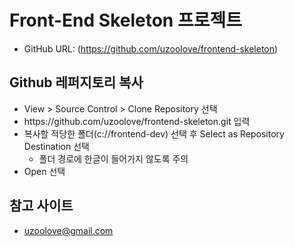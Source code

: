 # Front-End Skeleton 프로젝트
* GitHub URL: (https://github.com/uzoolove/frontend-skeleton)

## Github 레퍼지토리 복사
* View > Source Control > Clone Repository 선택
* <nohyper>https</nohyper>://github.com/uzoolove/frontend-skeleton.git 입력
* 복사할 적당한 폴더(c://frontend-dev) 선택 후 Select as Repository Destination 선택
  - 폴더 경로에 한글이 들어가지 않도록 주의
* Open 선택

## 참고 사이트
* uzoolove@gmail.com